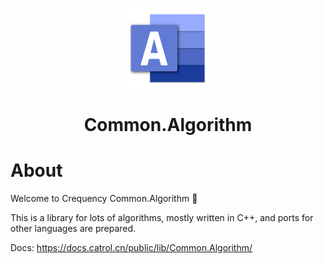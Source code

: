 ﻿<p align="center">
  <a href="https://docs.catrol.cn/public/lib/Algorithm/" target="_blank" rel="noopener noreferrer">
    <img width="128" src="https://raw.githubusercontent.com/Crequency/Common.Algorithm/main/Common.Algorithm.Interop/icon.png" alt="Common.Algorithm Logo">
  </a>
</p>

<h1 align="center">Common.Algorithm</h1>

# About

Welcome to Crequency Common.Algorithm 🎉

This is a library for lots of algorithms, mostly written in C++, and ports for other languages are prepared.

Docs: https://docs.catrol.cn/public/lib/Common.Algorithm/
